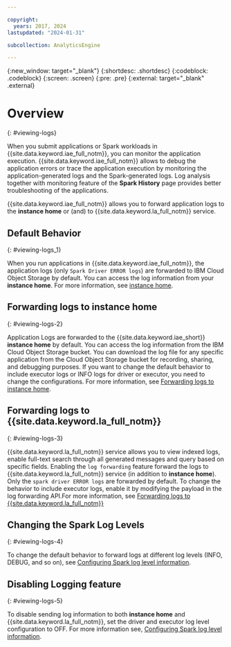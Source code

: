 ```yaml
---

copyright:
  years: 2017, 2024
lastupdated: "2024-01-31"

subcollection: AnalyticsEngine

---
```


<!-- Attribute definitions -->
{:new_window: target="_blank"}
{:shortdesc: .shortdesc}
{:codeblock: .codeblock}
{:screen: .screen}
{:pre: .pre}
{:external: target="_blank" .external}

# Overview
{: #viewing-logs}

When you submit applications or Spark workloads in {{site.data.keyword.iae_full_notm}}, you can monitor the application execution. {{site.data.keyword.iae_full_notm}} allows to debug the application errors or trace the application execution by monitoring the application-generated logs and the Spark-generated logs. Log analysis together with monitoring feature of the **Spark History** page provides better troubleshooting of the applications.

{{site.data.keyword.iae_full_notm}} allows you to forward application logs to the **instance home** or (and) to {{site.data.keyword.la_full_notm}} service.

## Default Behavior
{: #viewing-logs_1}


When you run applications in {{site.data.keyword.iae_full_notm}}, the application logs (only `Spark Driver ERROR logs`) are forwarded to IBM Cloud Object Storage by default. You can access the log information from your **instance home**. For more information, see [instance home](https://cloud.ibm.com/docs/AnalyticsEngine?topic=AnalyticsEngine-cos-concepts).


## Forwarding logs to instance home
{: #viewing-logs-2}


Application Logs are forwarded to the {{site.data.keyword.iae_short}} **instance home** by default. You can access the log information from the IBM Cloud Object Storage bucket. You can download the log file for any specific application from the Cloud Object Storage bucket for recording, sharing, and debugging purposes. If you want to change the default behavior to include executor logs or INFO logs for driver or executor, you need to change the configurations. For more information, see [Forwarding logs to instance home](/docs/AnalyticsEngine?topic=AnalyticsEngine-viewing-logs_1).

## Forwarding logs to {{site.data.keyword.la_full_notm}}
{: #viewing-logs-3}


{{site.data.keyword.la_full_notm}} service allows you to view indexed logs, enable full-text search through all generated messages and query based on specific fields. Enabling the `log forwarding` feature forward the logs to {{site.data.keyword.la_full_notm}} service (in addition to **instance home**). Only the `spark driver ERROR logs` are forwarded by default. To change the behavior to include executor logs, enable it by modifying the payload in the log forwarding API.For more information, see [Forwarding logs to {{site.data.keyword.la_full_notm}}](/docs/AnalyticsEngine?topic=AnalyticsEngine-platform-logs)

## Changing the Spark Log Levels
{: #viewing-logs-4}


To change the default behavior to forward logs at different log levels (INFO, DEBUG, and so on), see [Configuring Spark log level information](/docs/AnalyticsEngine?topic=AnalyticsEngine-config_log).


## Disabling Logging feature
{: #viewing-logs-5}


To disable sending log information to both **instance home** and {{site.data.keyword.la_full_notm}}, set the driver and executor log level configuration to OFF. For more information see, [Configuring Spark log level information](/docs/AnalyticsEngine?topic=AnalyticsEngine-config_log).
